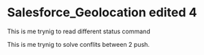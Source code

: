 # Salesforce_Geolocation edited  4

This is me trynig to read different status command

This is me trynig to solve conflits between 2 push.
